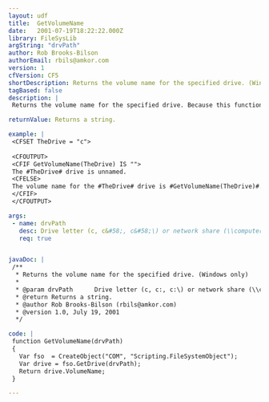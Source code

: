 ```yaml
---
layout: udf
title:  GetVolumeName
date:   2001-07-19T18:22:22.000Z
library: FileSysLib
argString: "drvPath"
author: Rob Brooks-Bilson
authorEmail: rbils@amkor.com
version: 1
cfVersion: CF5
shortDescription: Returns the volume name for the specified drive. (Windows only)
tagBased: false
description: |
 Returns the volume name for the specified drive. Because this function uses COM, it is only supported in the Windows version of ColdFusion.

returnValue: Returns a string.

example: |
 <CFSET TheDrive = "c">
 
 <CFOUTPUT>
 <CFIF GetVolumeName(TheDrive) IS "">
 The #TheDrive# drive is unnamed.
 <CFELSE>
 The volume name for the #TheDrive# drive is #GetVolumeName(TheDrive)#.
 </CFIF>
 </CFOUTPUT>

args:
 - name: drvPath
   desc: Drive letter (c, c&#58;, c&#58;\) or network share (\\computer\share).
   req: true


javaDoc: |
 /**
  * Returns the volume name for the specified drive. (Windows only)
  * 
  * @param drvPath      Drive letter (c, c:, c:\) or network share (\\computer\share). 
  * @return Returns a string. 
  * @author Rob Brooks-Bilson (rbils@amkor.com) 
  * @version 1.0, July 19, 2001 
  */

code: |
 function GetVolumeName(drvPath)
 {
   Var fso  = CreateObject("COM", "Scripting.FileSystemObject");
   Var drive = fso.GetDrive(drvPath);
   Return drive.VolumeName;
 }

---
```


